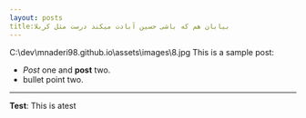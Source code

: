 ```yaml
---
layout: posts
title:بیابان هم که باشی حسین آبادت میکند درست مثل کربلا
---
```

C:\dev\mnaderi98.github.io\assets\images\8.jpg
This is a sample post:
- *Post* one and **post** two.
- bullet point two.


---
**Test**: This is atest
